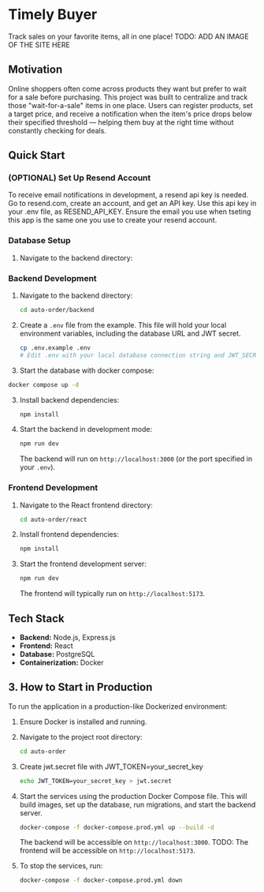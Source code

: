 # Timely Buyer
Track sales on your favorite items, all in one place!
TODO: ADD AN IMAGE OF THE SITE HERE

## Motivation

Online shoppers often come across products they want but prefer to wait for a sale before purchasing. This project was built to centralize and track those "wait-for-a-sale" items in one place. Users can register products, set a target price, and receive a notification when the item's price drops below their specified threshold — helping them buy at the right time without constantly checking for deals.

## Quick Start

### (OPTIONAL) Set Up Resend Account

To receive email notifications in development, a resend api key is needed. Go to resend.com, create an account, and get an API key. Use this api key in your .env file, as RESEND_API_KEY. Ensure the email you use when tseting this app is the same one you use to create your resend account.

### Database Setup

1.  Navigate to the backend directory:


### Backend Development

1.  Navigate to the backend directory:
    ```bash
    cd auto-order/backend
    ```
2.  Create a `.env` file from the example. This file will hold your local environment variables, including the database URL and JWT secret.
    ```bash
    cp .env.example .env
    # Edit .env with your local database connection string and JWT_SECRET
    ```
3.  Start the database with docker compose:
   ```bash
   docker compose up -d
   ```
3.  Install backend dependencies:
    ```bash
    npm install
    ```
4.  Start the backend in development mode:
    ```bash
    npm run dev
    ```
    The backend will run on `http://localhost:3000` (or the port specified in your `.env`).

### Frontend Development

1.  Navigate to the React frontend directory:
    ```bash
    cd auto-order/react
    ```
2.  Install frontend dependencies:
    ```bash
    npm install
    ```
3.  Start the frontend development server:
    ```bash
    npm run dev
    ```
    The frontend will typically run on `http://localhost:5173`.

## Tech Stack

*   **Backend:** Node.js, Express.js
*   **Frontend:** React
*   **Database:** PostgreSQL
*   **Containerization:** Docker

## 3. How to Start in Production

To run the application in a production-like Dockerized environment:

1.  Ensure Docker is installed and running.
2.  Navigate to the project root directory:
    ```bash
    cd auto-order
    ```
3.  Create jwt.secret file with JWT_TOKEN=your_secret_key
    ```bash
    echo JWT_TOKEN=your_secret_key > jwt.secret
    ```
4.  Start the services using the production Docker Compose file. This will build images, set up the database, run migrations, and start the backend server.
    ```bash
    docker-compose -f docker-compose.prod.yml up --build -d
    ```
    The backend will be accessible on `http://localhost:3000`.
    TODO: The frontend will be accessible on `http://localhost:5173`.

5.  To stop the services, run:
    ```bash 
    docker-compose -f docker-compose.prod.yml down
    ```
